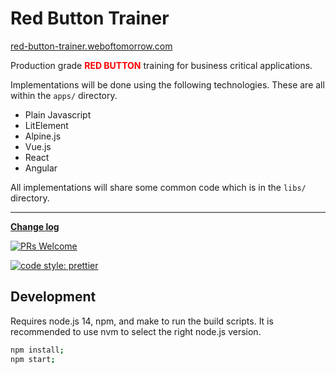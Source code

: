 # Red Button Trainer

[red-button-trainer.weboftomorrow.com](http://red-button-trainer.weboftomorrow.com/)

Production grade <b style="color:red;text-transform:uppercase;">red button</b> training for business critical applications.

Implementations will be done using the following technologies. These are all
within the `apps/` directory.

- Plain Javascript
- LitElement
- Alpine.js
- Vue.js
- React
- Angular

All implementations will share some common code which is in the `libs/` directory.

---

**[Change log](CHANGELOG.md)**

[![PRs Welcome](https://img.shields.io/badge/PRs-welcome-brightgreen.svg?style=flat-square)](http://makeapullrequest.com)

[![code style: prettier](https://img.shields.io/badge/code%20style-prettier-ff69b4.svg)](https://github.com/prettier/prettier)

## Development

Requires node.js 14, npm, and make to run the build scripts. It is recommended
to use nvm to select the right node.js version.

```bash
npm install;
npm start;
```
